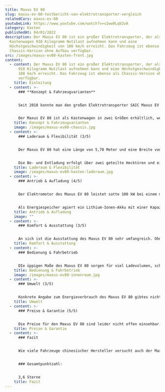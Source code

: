 ```yaml
---
title: Maxus EV 80
slug: maxus-ev-80-testbericht-von-elektrotransporter-vergleich
relatedCars: maxus-ev-80
youtubeLink: https://www.youtube.com/watch?v=v2ww9LqV2vA
category: Kasten
publishedAt: 04/01/2022
description: Der Maxus EV 80 ist ein großer Elektrotransporter, der als
  Kastenwagen 910 Kilogramm Nutzlast aufnehmen kann und eine
  Höchstgeschwindigkeit von 100 km/h erreicht. Das Fahrzeug ist ebenso als
  Chassis-Version ohne Aufbau verfügbar.
src: /images/maxus-ev80-kasten-front.jpg
content:
  - content: Der Maxus EV 80 ist ein großer Elektrotransporter, der als Kastenwagen
      910 Kilogramm Nutzlast aufnehmen kann und eine Höchstgeschwindigkeit von
      100 km/h erreicht. Das Fahrzeug ist ebenso als Chassis-Version ohne Aufbau
      verfügbar.
    title: Einleitung
  - content: >-
      ### **Konzept & Fahrzeugvarianten**


      Seit 2018 konnte man den großen Elektrotransporter SAIC Maxus EV 80 bereits auf deutschen Straßen sehen. Damals wurden rund 200 Fahrzeuge über eine Autovermietung in den Straßenverkehr gebracht. Im Jahr 2020 folgte der freie Verkauf des Modells vom größten chinesischen Hersteller SAIC, zu dem unter anderem SSangyong gehört. 


      Der Maxus EV 80 ist als Kastenwagen in zwei Größen erhältlich, wobei diese sich nur in der Höhe unterscheiden. Außerdem ist das Fahrzeug als “Chassis Cab” ohne Aufbau erhältlich. Dieses Modell kann dann von Fahrzeugbaufirmen mit eigenen Aufbauten versehen werden. In Sachen Antrieb und Batterie gibt es keine Auswahlmöglichkeiten, alle Modelle kommen mit einem 92 kW starken Elektromotor zum Kunden, der durch einen 56 kWh Akku gespeist wird.
    title: Konzept & Fahrzeugvarianten
    image: /images/maxus-ev80-chassis.jpg
  - content: >-
      ### Laderaum & Flexibilität (3/5)


      Der Maxus EV 80 hat eine Länge von 5,70 Meter und eine Breite von 2,00 Meter sowie einen Radstand von 3,85 Meter. In Sachen Fahrzeughöhe kann der Kunde zwischen zwei Varianten wählen: Dem “H2 Mitteldach” mit 2,35 Meter und dem “H2 Hochdach” mit 2,55 Meter Höhe. Dadurch ergeben sich natürlich auch unterschiedliche Laderaumhöhen von 1,74 Meter und 1,94 Meter. Mit der Laderaumlänge von 3,15 Meter und einer Breite von 1,80 Meter ergibt sich so ein Gesamtvolumen von 10,2 m³ für das “Mitteldach” sowie 11,5 m³ für die “Hochdach”-Variante. 


      Die Be- und Entladung erfolgt über zwei geteilte Hecktüren und eine seitliche Schiebetür, wobei die Ladekante mit 56 Zentimetern auf der für diese Fahrzeuge üblichen Höhe liegt. Die Nutzlast beträgt 955 Kilogramm für die niedrigere Variante und 885 Kilogramm für den “Hochdach”-Maxus. Die niedrigere Nutzlast der größeren Variante liegt am höheren Leergewicht und der 3,5-Tonnen-Grenze. Mit der optional verfügbaren Anhängerkupplung darf der EV 80 gebremste Anhänger bis 1.200 Kilogramm und ungebremste bis 750 Kilogramm ziehen.
    title: Laderaum & Flexibilität
    image: /images/maxus-ev80-kasten-laderaum.jpg
  - content: >-
      ### Antrieb & Aufladung (4/5)


      Der Elektromotor des Maxus EV 80 leistet satte 100 kW bei einem maximalen Drehmoment von 320 Nm. Der Maxus EV 80 hat also ordentlich Kraft unter der Haube. Das bereits leer 2,5 Tonnen wiegende Fahrzeug wird dadurch in 24 Sekunden von 0 auf 100 Km/h gebracht und erreicht eine Höchstgeschwindigkeit von 100 Km/h. 


      Als Energiespeicher agiert ein Lithium-Ionen-Akku mit einer Kapazität von 56 kWh. Dieser kann über einen seitlichen 30 kW Wechselstrom-Lader oder einen 7,4 kW Gleichstrom-Lader mit Energie versorgt werden. Die Reichweite gibt der Hersteller mit 192 Kilometer für den niedrigeren Maxus und 182 Kilometer für die hohe Version an. Ob diese Werte mit Beladung oder auch im Stadtverkehr zu erreichen sind, ist allerdings fraglich. Die Ladezeiten werden von SAIC mit 8,5 Stunden (Gleichstrom) und recht eindrucksvollen 2,5 Stunden (CCS-Schnellladung mit Wechselstrom) angegeben. Auch hier ist aber anzumerken, dass ein Praxistest zeigen muss, ob diese Werte realistisch sind.
    title: Antrieb & Aufladung
    image: ""
  - content: >-
      ### Komfort & Ausstattung (3/5)


      An sich ist die Ausstattung des Maxus EV 80 sehr umfangreich. Ohne Aufpreis sind bereits eine Klimaanlage, Doppelairbags, ESP, elektrische Fensterheber und ein Radio mit MP3-Funktion enthalten. Letzteres kann gegen Aufpreis noch mit einem 10-Zoll-Monitor versehen werden.
    title: Komfort & Ausstattung
  - content: >-
      ### Bedienung & Fahrbetrieb


      DIe üppigen Maße des Maxus EV 80 sorgen für viel Ladevolumen, schränken seine Eignung für enge Innenstädte aber deutlich ein. Dies gilt auch für den Wendekreis von knapp 15 Meter. Wenn aber genug Platz da ist, entfaltet das Fahrzeug natürlich seine Packer-Qualitäten, welche durch praktische, serienmäßige Details wie Laderaumbeleuchtung, ein beschichteter Boden oder Zurrösen unterstrichen werden.
    title: Bedienung & Fahrbetrieb
    image: /images/maxus-ev80-innenraum.jpg
  - content: >-
      ### Umwelt (3/5)


      Konkrete Angabe zum Energieverbrauch des Maxus EV 80 gibtes nicht. Die Reichweite von 154 Kilometer mit einem 56 kWh-Akku entspricht aber einem ungefähren Verbrauch von 27,5 kWh auf 100 Kilometer. Bei angenommenen 30 Cent pro Kilowattstunde kosten 100 km Fahrstrecke also rund 8,25 €. Ein zusätzliches Solarmodul für mehr Reichweite wird nicht angeboten.
    title: Umwelt
  - content: >-
      ### Preise & Garantie (5/5)


      Die Preise für den Maxus EV 80 sind leider nicht offen einsehbar, der Einstiegspreis des Fahrzeugs liegt aber bei 39.990 Euro netto, immerhin rund 20.000 Euro weniger als ein vergleichbarer Renault Master Z.E. Der EV 80 kann außerdem gemietet werden für monatlich 700 Euro aufwärts. Bei der Garantie zeigt sich der chinesische Hersteller recht großzügig. Neben einer dreijährigen Fahrzeuggarantie gibt es ganze 5 Jahre auf das Akkupaket. Sollte das Fahrzeug allerdings vorher die 100.000 Kilometer überschreiten, verfallen beide Garantien.
    title: Preise & Garantie
  - content: >-
      ### Fazit


      Wie viele Fahrzeuge chinesischer Hersteller versucht auch der Maxus EV 80 mit hoher Funktionalität und einem niedrigen Preis die Konkurrenz zu überholen. Seine kräftiger Elektromotor, das hohe Ladevolumen und die preiswerte Anschaffung sind sicherlich für viele größere Unternehmen sehr attraktiv. Für innerstädtische und kleinere Betriebe dürfte das Fahrzeug aber wohl zu groß und ungelenkig sein.


      ### Gesamtpunktzahl:


      3,6 Sterne
    title: Fazit
---
```

